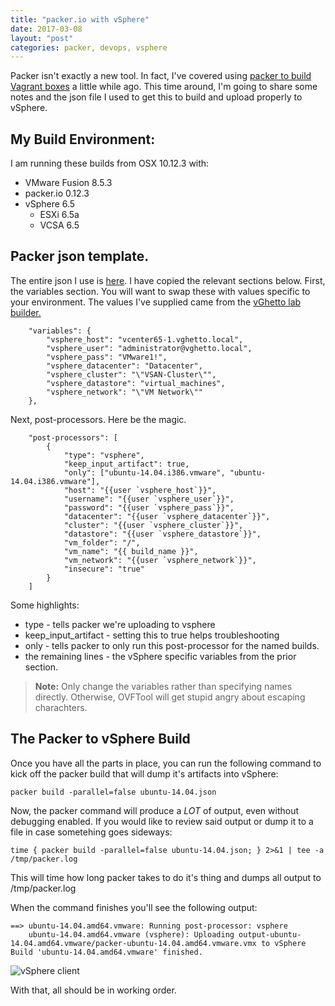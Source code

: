```yaml
---
title: "packer.io with vSphere"
date: 2017-03-08
layout: "post"
categories: packer, devops, vsphere
---
```


Packer isn't exactly a new tool. In fact, I've covered using [packer to build Vagrant boxes](http://blog.codybunch.com/2014/10/28/Using-Packer-to-Make-Vagrant-Boxes/) a little while ago. This time around, I'm going to share some notes and the json file I used to get this to build and upload properly to vSphere.

## My Build Environment:

I am running these builds from OSX 10.12.3 with:

* VMware Fusion 8.5.3
* packer.io 0.12.3
* vSphere 6.5 
    - ESXi 6.5a
    - VCSA 6.5

## Packer json template.

The entire json I use is [here](https://gist.github.com/bunchc/6169e81148972b7c5db84a80e209cf87). I have copied the relevant sections below. First, the variables section. You will want to swap these with values specific to your environment. The values I've supplied came from the [vGhetto lab builder.](https://github.com/lamw/vghetto-vsphere-automated-lab-deployment)

```
    "variables": {
        "vsphere_host": "vcenter65-1.vghetto.local",
        "vsphere_user": "administrator@vghetto.local",
        "vsphere_pass": "VMware1!",
        "vsphere_datacenter": "Datacenter",
        "vsphere_cluster": "\"VSAN-Cluster\"",
        "vsphere_datastore": "virtual_machines",
        "vsphere_network": "\"VM Network\""
    },
```

Next, post-processors. Here be the magic. 

```
    "post-processors": [
        {
            "type": "vsphere",
            "keep_input_artifact": true,
            "only": ["ubuntu-14.04.i386.vmware", "ubuntu-14.04.i386.vmware"],
            "host": "{{user `vsphere_host`}}",
            "username": "{{user `vsphere_user`}}",
            "password": "{{user `vsphere_pass`}}",
            "datacenter": "{{user `vsphere_datacenter`}}",
            "cluster": "{{user `vsphere_cluster`}}",
            "datastore": "{{user `vsphere_datastore`}}",
            "vm_folder": "/",
            "vm_name": "{{ build_name }}",
            "vm_network": "{{user `vsphere_network`}}",
            "insecure": "true"
        }
    ]
```

Some highlights:

* type - tells packer we're uploading to vsphere
* keep_input_artifact - setting this to true helps troubleshooting
* only - tells packer to only run this post-processor for the named builds.
* the remaining lines - the vSphere specific variables from the prior section.

>**Note:** Only change the variables rather than specifying names directly. Otherwise, OVFTool will get stupid angry about escaping charachters.

## The Packer to vSphere Build

Once you have all the parts in place, you can run the following command to kick off the packer build that will dump it's artifacts into vSphere:

```
packer build -parallel=false ubuntu-14.04.json
```

Now, the packer command will produce a *LOT* of output, even without debugging enabled. If you would like to review said output or dump it to a file in case sometehing goes sideways:

```
time { packer build -parallel=false ubuntu-14.04.json; } 2>&1 | tee -a /tmp/packer.log
```

This will time how long packer takes to do it's thing and dumps all output to /tmp/packer.log

When the command finishes you'll see the following output:

```
==> ubuntu-14.04.amd64.vmware: Running post-processor: vsphere
    ubuntu-14.04.amd64.vmware (vsphere): Uploading output-ubuntu-14.04.amd64.vmware/packer-ubuntu-14.04.amd64.vmware.vmx to vSphere
Build 'ubuntu-14.04.amd64.vmware' finished.
```

![vSphere client](https://i.imgur.com/7GrGzK2.png)

With that, all should be in working order.